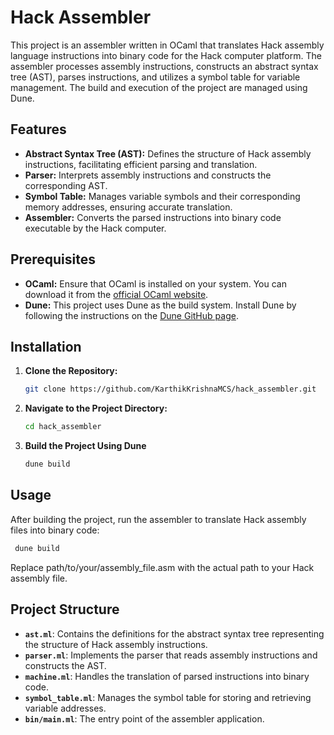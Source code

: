 
# Hack Assembler

This project is an assembler written in OCaml that translates Hack assembly language instructions into binary code for the Hack computer platform. The assembler processes assembly instructions, constructs an abstract syntax tree (AST), parses instructions, and utilizes a symbol table for variable management. The build and execution of the project are managed using Dune.

## Features

- **Abstract Syntax Tree (AST):** Defines the structure of Hack assembly instructions, facilitating efficient parsing and translation.  
- **Parser:** Interprets assembly instructions and constructs the corresponding AST.  
- **Symbol Table:** Manages variable symbols and their corresponding memory addresses, ensuring accurate translation.  
- **Assembler:** Converts the parsed instructions into binary code executable by the Hack computer.  

## Prerequisites

- **OCaml:** Ensure that OCaml is installed on your system. You can download it from the [official OCaml website](https://ocaml.org/).  
- **Dune:** This project uses Dune as the build system. Install Dune by following the instructions on the [Dune GitHub page](https://github.com/ocaml/dune).  

## Installation

1. **Clone the Repository:**  
   ```bash
   git clone https://github.com/KarthikKrishnaMCS/hack_assembler.git
2. **Navigate to the Project Directory:**  
   ```bash
   cd hack_assembler
3. **Build the Project Using Dune**  
   ```bash
   dune build

## Usage

After building the project, run the assembler to translate Hack assembly files into binary code:

  ```bash
   dune build
  ```
Replace path/to/your/assembly_file.asm with the actual path to your Hack assembly file.


 ## Project Structure

 - **`ast.ml`**: Contains the definitions for the abstract syntax tree representing the structure of Hack assembly instructions.  
 - **`parser.ml`**: Implements the parser that reads assembly instructions and constructs the AST.  
 - **`machine.ml`**: Handles the translation of parsed instructions into binary code.  
 - **`symbol_table.ml`**: Manages the symbol table for storing and retrieving variable addresses.  
 - **`bin/main.ml`**: The entry point of the assembler application. 

